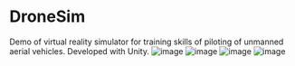 # DroneSim
Demo of virtual reality simulator for training skills of piloting of unmanned aerial vehicles. Developed with Unity.
![image](https://github.com/DanielTkachenko/DroneSim/assets/40213522/3abb3118-a8f4-479f-bdca-2a6efd14e97c)
![image](https://github.com/DanielTkachenko/DroneSim/assets/40213522/b8a2236f-c6a1-4384-bc01-60a0974031b4)
![image](https://github.com/DanielTkachenko/DroneSim/assets/40213522/ddd85d3f-507b-4f60-bf1c-4126a03a5070)
![image](https://github.com/DanielTkachenko/DroneSim/assets/40213522/d668b7a9-6c28-4266-85a2-562a7fd4ca15)
